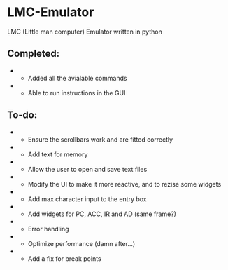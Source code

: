 # LMC-Emulator
LMC (Little man computer) Emulator written in python

## Completed: 
* - Added all the avialable commands
* - Able to run instructions in the GUI

## To-do:
* - Ensure the scrollbars work and are fitted correctly
* - Add text for memory
* - Allow the user to open and save text files
* - Modify the UI to make it more reactive, and to rezise some widgets
* - Add max character input to the entry box
* - Add widgets for PC, ACC, IR and AD (same frame?)
* - Error handling
* - Optimize performance (damn after...)
* - Add a fix for break points
